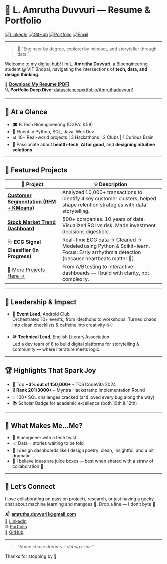 # 💼 L. Amrutha Duvvuri — Resume & Portfolio

[![LinkedIn](https://img.shields.io/badge/LinkedIn-Amrutha_Duvvuri-blue?logo=linkedin)](https://www.linkedin.com/in/amrutha-duvvuri)
[![GitHub](https://img.shields.io/badge/GitHub-amruthaduvvuri-181717?logo=github)](https://github.com/amruthaduvvuri)
[![Portfolio](https://img.shields.io/badge/Portfolio-Explore-33B864?logo=vercel&logoColor=white)](http://datascienceportfol.io/Amruthaduvvuri1)
[![Email](https://img.shields.io/badge/Gmail-amrutha.duvvuri1%40gmail.com-D14836?logo=gmail&logoColor=white)](mailto:amrutha.duvvuri1@gmail.com)

---

> 🧠 "Engineer by degree, explorer by mindset, and storyteller through data."  

Welcome to my digital hub! I’m **L. Amrutha Duvvuri**, a Bioengineering student @ VIT Bhopal, navigating the intersections of **tech, data, and design thinking**.

📄 **[Download My Resume (PDF)](./L_Amrutha_Duvvuri_VIT%20(2).pdf)**  
🔍 **Portfolio Deep Dive:** [datascienceportfol.io/Amruthaduvvuri1](http://datascienceportfol.io/Amruthaduvvuri1)

---

## 🚀 At a Glance

- 🎓 B.Tech Bioengineering (CGPA: 8.58)  
- 🧰 Fluent in Python, SQL, Java, Web Dev  
- 📊 10+ Real-world projects | 3 Hackathons | 2 Clubs | 1 Curious Brain  
- 🔬 Passionate about **health-tech**, **AI for good**, and **designing intuitive solutions**

---

## 🧪 Featured Projects

| 🚧 Project | 💡 Description |
|-----------|----------------|
| [**Customer Segmentation (RFM + KMeans)**](https://github.com/amruthaduvvuri/RFM_Analysis) | Analyzed 10,000+ transactions to identify 4 key customer clusters; helped shape retention strategies with data storytelling. |
| [**Stock Market Trend Dashboard**](https://github.com/amruthaduvvuri/MutualFundPlan) | 500+ companies. 10 years of data. Visualized ROI vs risk. Made investment decisions digestible. |
| 🩺 **ECG Signal Classifier (In Progress)** | Real-time ECG data → Cleaned → Modeled using Python & Scikit-learn. Focus: Early arrhythmia detection (because heartbeats matter 💓). |
| 🧠 [More Projects Here →](http://datascienceportfol.io/Amruthaduvvuri1) | From A/B testing to interactive dashboards — I build with clarity, not complexity. |

---

## 💼 Leadership & Impact

- 🎯 **Event Lead**, Android Club  
  Orchestrated 10+ events, from ideathons to workshops. Turned chaos into clean checklists & caffeine into creativity ☕️💡

- 🛠️ **Technical Lead**, English Literary Association  
  Led a dev team of 8 to build digital platforms for storytelling & community — where literature meets logic.

---

## 🏆 Highlights That Spark Joy

- 🌟 Top **~3% out of 150,000+** – TCS CodeVita 2024  
- 🎖 **Rank 201/3000+** – Myntra Hackerramp Implementation Round  
- 💡 100+ SQL challenges cracked (and loved every bug along the way)  
- 📚 Scholar Badge for academic excellence (both 10th & 12th)

---

## 🧠 What Makes Me…Me?

- 🧬 Bioengineer with a tech twist  
- 📈 Data = stories waiting to be told  
- 🎨 I design dashboards like I design poetry: clean, insightful, and a bit dramatic  
- 🧃 I believe ideas are juice boxes — best when shared with a straw of collaboration 🍹

---

## 🤝 Let’s Connect

I love collaborating on passion projects, research, or just having a geeky chat about machine learning and mangoes 🥭. Drop a line — I don’t byte 🖖

📬 **[amrutha.duvvuri1@gmail.com](mailto:amrutha.duvvuri1@gmail.com)**  
🔗 [LinkedIn](https://www.linkedin.com/in/amrutha-duvvuri)  
🌐 [Portfolio](http://datascienceportfol.io/Amruthaduvvuri1)  
🐍 [GitHub](https://github.com/amruthaduvvuri)

---

> _"Some chase dreams. I debug mine."_

Thanks for stopping by 💙
